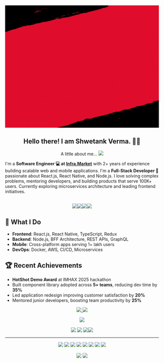 <p align="center">
<img  width="800" height="400" src="https://github.com/shwetankverma13/shwetankverma13/blob/main/shwetank.gif">
</p>
<h2 align="center">Hello there! I am Shwetank Verma. 👋🤓</h2>
<p align="center">
  A little about me...  <img src="https://media.giphy.com/media/VgCDAzcKvsR6OM0uWg/giphy.gif" width="50"> 
  
I'm a **Software Engineer 💻 at [Infra.Market](https://inframarket.in)** with 2+ years of experience building scalable web and mobile applications. I'm a **Full-Stack Developer 🚀** passionate about React.js, React Native, and Node.js. I love solving complex problems, mentoring developers, and building products that serve 100K+ users. Currently exploring microservices architecture and leading frontend initiatives.<br/><br/>
<p align="center"><a href="https://www.linkedin.com/in/shwetank-verma-062107188/"><img src="https://img.shields.io/badge/linkedin-%230077B5.svg?&style=for-the-badge&logo=linkedin&logoColor=white" height=25></a><a href="https://github.com/shwetankverma13"><img src="http://img.shields.io/badge/-Github-black?style=flat-square&logo=github" height=25></a><a href="https://leetcode.com/shwetankverma"><img src="https://img.shields.io/badge/LeetCode-orange?&style=for-the-badge&logo=LeetCode&logoColor=white" height=25></a><a href="https://codeforces.com/profile/coder_terror"><img src="https://img.shields.io/badge/Codeforces-cyan?&style=for-the-badge&logo=Codeforces&logoColor=black" height=25></a>
</p>

## 🚀 What I Do
- **Frontend**: React.js, React Native, TypeScript, Redux
- **Backend**: Node.js, BFF Architecture, REST APIs, GraphQL 
- **Mobile**: Cross-platform apps serving 1+ lakh users
- **DevOps**: Docker, AWS, CI/CD, Microservices

## 🏆 Recent Achievements
- **HotShot Demo Award** at IMHAX 2025 hackathon
- Built component library adopted across **5+ teams**, reducing dev time by **35%**
- Led application redesign improving customer satisfaction by **20%**
- Mentored junior developers, boosting team productivity by **25%**

<p align=center>
  <a href="https://github.com/shwetankverma13">
    <img src="https://badges.pufler.dev/visits/shwetankverma13/shwetankverma13?style=flat-square&color=black&logo=github">
  </a>
  <a href="https://github.com/shwetankverma13?tab=repositories">
    <img src="https://badges.pufler.dev/repos/shwetankverma13?style=flat-square&color=black&logo=github">
  </a>
</p>
<p align="center">
<a href="https://github.com/shwetankverma13"><img src="https://img.shields.io/github/followers/shwetankverma13?style=social"></a>
</p>
<p align="center">
 <img src="https://img.shields.io/badge/Full Stack Development-blue"> <img src="https://img.shields.io/badge/Mobile Development-green"> <img src="https://img.shields.io/badge/Microservices-red"><img src="https://img.shields.io/badge/Team Leadership-purple">  
</p>
<hr>
<p align="center">
<img src="https://img.shields.io/badge/React-%2320232a.svg?&style=for-the-badge&logo=react&logoColor=%2361DAFB"/> <img src="https://img.shields.io/badge/React_Native-%2320232a.svg?&style=for-the-badge&logo=react&logoColor=%2361DAFB"/> <img src="https://img.shields.io/badge/Node.js-43853D?style=for-the-badge&logo=node.js&logoColor=white"/> <img src="https://img.shields.io/badge/TypeScript-007ACC?style=for-the-badge&logo=typescript&logoColor=white"/> <img src="https://img.shields.io/badge/JavaScript-F7DF1E?style=for-the-badge&logo=javascript&logoColor=black"/> <img src="https://img.shields.io/badge/Go-00ADD8?style=for-the-badge&logo=go&logoColor=white"/> <img src="https://img.shields.io/badge/Docker-2496ED?style=for-the-badge&logo=docker&logoColor=white"/> <img src="https://img.shields.io/badge/AWS-%23FF9900.svg?&style=for-the-badge&logo=amazon-aws&logoColor=white"/>
</p>
<p align=center>  
  <img align=center src="https://github-readme-stats.vercel.app/api?username=shwetankverma13&show_icons=true&theme=radical">
  <img align="center" src="https://github-readme-stats.vercel.app/api/top-langs/?username=shwetankverma13&theme=react&line_height=27&layout=compact" />
</p>

